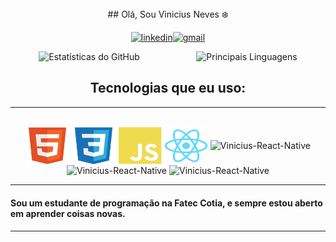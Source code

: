 <center>
## Olá, Sou Vinicius Neves ❄️
  
[![linkedin](https://img.shields.io/badge/LinkedIn-0077B5?style=for-the-badge&logo=linkedin&logoColor=white)](https://www.linkedin.com/in/vinicius-oliveira-das-neves-rodrigues-444181279/)[![gmail](https://img.shields.io/badge/Gmail-D14836?style=for-the-badge&logo=gmail&logoColor=white)](mailto:vinicius.oliveira.neves.rodrigues@gmail.com)
<div style="display: flex;">
  <div style="flex: 1;">
    <img src="https://github-readme-stats.vercel.app/api?username=ViniciusONevesRodrigues&show_icons=true&theme=tokyonight" alt="Estatísticas do GitHub">
  </div>
  <div style="flex: 1;">
    <img src="https://github-readme-stats.vercel.app/api/top-langs/?username=ViniciusONevesRodrigues&hide_progress=true" alt="Principais Linguagens">
  </div>
</div>

## Tecnologias que eu uso:
<hr>
<div style="display: inline_block"><br>
  <img align="center" alt="Vinicius-HTML" height="60" width="70" src="https://raw.githubusercontent.com/devicons/devicon/master/icons/html5/html5-original.svg">
  <img align="center" alt="Vinicius-CSS" height="60" width="70" src="https://raw.githubusercontent.com/devicons/devicon/master/icons/css3/css3-original.svg">
  <img align="center" alt="Vinicius-Js" height="60" width="70" src="https://raw.githubusercontent.com/devicons/devicon/master/icons/javascript/javascript-plain.svg">
  <img align="center" alt="Vinicius-React-Native" height="60" width="70" src="https://raw.githubusercontent.com/devicons/devicon/master/icons/react/react-original.svg">
  <img align="center" alt="Vinicius-React-Native" height="60" width="70" src="https://cdn.jsdelivr.net/gh/devicons/devicon/icons/python/python-original.svg" />
  <img align="center" alt="Vinicius-React-Native" height="60" width="70" src="https://cdn.jsdelivr.net/gh/devicons/devicon/icons/bootstrap/bootstrap-original.svg" />
  <img align="center" alt="Vinicius-React-Native" height="60" width="70" src="https://cdn.jsdelivr.net/gh/devicons/devicon/icons/git/git-original.svg" />
</center>
<hr>
  
#### Sou um estudante de programação na Fatec Cotia, e sempre estou aberto em aprender coisas novas.
<hr>
